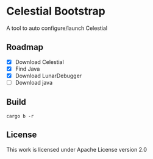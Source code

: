# Celestial Bootstrap

A tool to auto configure/launch Celestial

## Roadmap

- [x] Download Celestial
- [x] Find Java
- [x] Download LunarDebugger
- [ ] Download java

## Build

```shell
cargo b -r
```

## License

This work is licensed under Apache License version 2.0